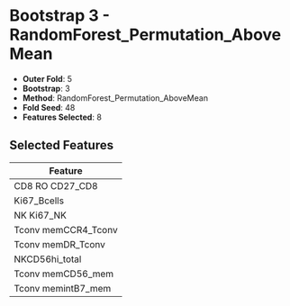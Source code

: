 # Bootstrap 3 - RandomForest_Permutation_AboveMean

- **Outer Fold**: 5
- **Bootstrap**: 3
- **Method**: RandomForest_Permutation_AboveMean
- **Fold Seed**: 48
- **Features Selected**: 8

## Selected Features

| Feature |
|---------|
| CD8 RO CD27_CD8 |
| Ki67_Bcells |
| NK Ki67_NK |
| Tconv memCCR4_Tconv |
| Tconv memDR_Tconv |
| NKCD56hi_total |
| Tconv memCD56_mem |
| Tconv memintB7_mem |
